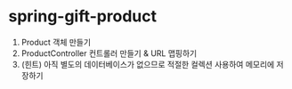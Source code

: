 # spring-gift-product
1. Product 객체 만들기
2. ProductController 컨트롤러 만들기 & URL 맵핑하기
3. (힌트) 아직 별도의 데이터베이스가 없으므로 적절한 컬렉션 사용하여 메모리에 저장하기